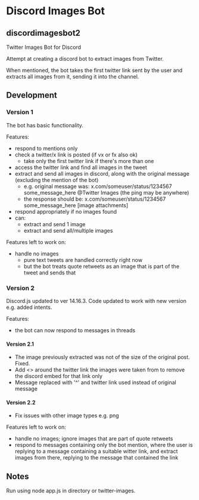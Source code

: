 # Discord Images Bot
## discordimagesbot2

Twitter Images Bot for Discord

Attempt at creating a discord bot to extract images from Twitter.

When mentioned, the bot takes the first twitter link sent by the user and extracts all images from it, sending it into the channel.

## Development
### Version 1
The bot has basic functionality.

Features:
- respond to mentions only
- check a twitter/x link is posted (if vx or fx also ok) 
  - take only the first twitter link if there's more than one
- access the twitter link and find all images in the tweet
- extract and send all images in discord, along with the original message (excluding the mention of the bot)
  - e.g. original message was: x.com/someuser/status/1234567 some_message_here @Twitter Images (the ping may be anywhere)
  - the response should be: x.com/someuser/status/1234567 some_message_here [image attachments]
- respond appropriately if no images found
- can:
  - extract and send 1 image
  - extract and send all/multiple images

Features left to work on:
- handle no images
  - pure text tweets are handled correctly right now
  - but the bot treats quote retweets as an image that is part of the tweet and sends that

### Version 2
Discord.js updated to ver 14.16.3. Code updated to work with new version e.g. added intents.

Features:
- the bot can now respond to messages in threads

#### Version 2.1
- The image previously extracted was not of the size of the original post. Fixed.
- Add <> around the twitter link the images were taken from to remove the discord embed for that link only
- Message replaced with '^' and twitter link used instead of original message

#### Version 2.2
- Fix issues with other image types e.g. png

Features left to work on:
- handle no images; ignore images that are part of quote retweets
- respond to messages containing only the bot mention, where the user is replying to a message containing a suitable witter link, and extract images from there, replying to the message that contained the link

## Notes
Run using node app.js in directory or twitter-images.
